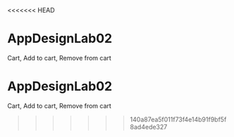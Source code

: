 <<<<<<< HEAD
# AppDesignLab02
Cart, Add to cart, Remove from cart
# AppDesignLab02
Cart, Add to cart, Remove from cart
>>>>>>> 140a87ea5f011f73f4e14b91f9bf5f8ad4ede327

